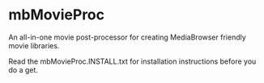 mbMovieProc
===========

An all-in-one movie post-processor for creating MediaBrowser friendly movie libraries.

Read the mbMovieProc.INSTALL.txt for installation instructions before you do a get.
